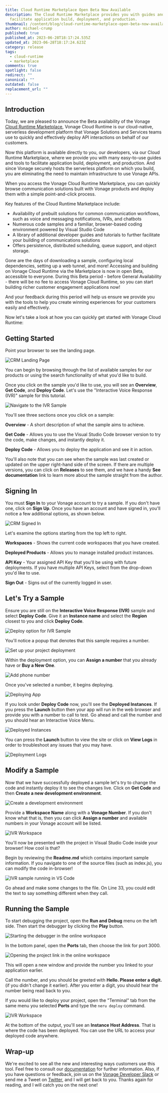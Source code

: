 ```yaml
---
title: Cloud Runtime Marketplace Open Beta Now Available
description: The Cloud Runtime Marketplace provides you with guides and tools to
  facilitate application build, deployment, and production.
thumbnail: /content/blog/cloud-runtime-marketplace-open-beta-now-available/code-cache-1__1_.png
author: michael-crump
published: true
published_at: 2023-06-28T18:17:24.535Z
updated_at: 2023-06-28T18:17:24.623Z
category: release
tags:
  - cloud-runtime
  - marketplace
comments: true
spotlight: false
redirect: ""
canonical: ""
outdated: false
replacement_url: ""
---
```

## Introduction

Today, we are pleased to announce the Beta availability of the Vonage [Cloud Runtime Marketplace](https://developer.vonage.com/cloud-runtime), Vonage Cloud Runtime is our cloud-native, serverless development platform that Vonage Solutions and Services teams use to quickly and effectively deploy API interactions on behalf of our customers. 

Now this platform is available directly to you, our developers, via our Cloud Runtime Marketplace, where we provide you with many easy-to-use guides and tools to facilitate application build, deployment, and production.  And since Vonage securely hosts the serverless platform on which you build, you are eliminating the need to maintain infrastructure to use Vonage APIs.

When you access the Vonage Cloud Runtime Marketplace, you can quickly browse communication solutions built with Vonage products and deploy them with a simple point-and-click process.

Key features of the Cloud Runtime Marketplace include:

* Availability of prebuilt solutions for common communication workflows, such as voice and messaging notifications, IVRs, and chatbots 
* Numerous code samples and a familiar, browser-based coding environment powered by Visual Studio Code
* A library of additional developer guides and tutorials to further facilitate your building of communications solutions 
* Offers persistence, distributed scheduling, queue support, and object storage.

Gone are the days of downloading a sample, configuring local dependencies, setting up a web tunnel, and more!  Accessing and building on Vonage Cloud Runtime via the Marketplace is now in open Beta, accessible to everyone.  During this Beta period - before General Availability - there will be no fee to access Vonage Cloud Runtime, so you can start building richer customer engagement applications now!  

And your feedback during this period will help us ensure we provide you with the tools to help you create winning experiences for your customers easily and effectively.

Now let's take a look at how you can quickly get started with Vonage Cloud Runtime:

## Getting Started

Point your browser to <URL> see the landing page. 

![CRM Landing Page](/content/blog/cloud-runtime-marketplace-open-beta-now-available/vcc-landing-page.png "vcc-landing-page.png")

You can begin by browsing through the list of available samples for our products or using the search functionality of what you'd like to build. 

Once you click on the sample you'd like to use, you will see an **Overview**, **Get Code**, and **Deploy Code**. Let's use the "Interactive Voice Response (IVR)" sample for this tutorial.

![Navigate to the IVR Sample](/content/blog/cloud-runtime-marketplace-open-beta-now-available/ivr-sample.png "ivr-sample.png")

You'll see three sections once you click on a sample: 

**Overview** - A short description of what the sample aims to achieve. 

**Get Code** - Allows you to use the Visual Studio Code browser version to try the code, make changes, and instantly deploy it. 

**Deploy Code** - Allows you to deploy the application and see it in action.

You'll also note that you can see when the sample was last created or updated on the upper right-hand side of the screen. If there are multiple versions, you can click on **Releases** to see them, and we have a handy **See documentation** link to learn more about the sample straight from the author. 

## Signing In

You must **Sign In** to your Vonage account to try a sample. If you don't have one, click on **Sign Up**. Once you have an account and have signed in, you'll notice a few additional options, as shown below. 

![CRM Signed In](/content/blog/cloud-runtime-marketplace-open-beta-now-available/vcc-signed-in.png "vcc-signed-in.png")

Let's examine the options starting from the top left to right. 

**Workspaces** - Shows the current code workspaces that you have created.

**Deployed Products** -  Allows you to manage installed product instances.

**API Key** - Your assigned API Key that you'll be using with future deployments. If you have multiple API Keys, select from the drop-down you'd like to use.  

**Sign Out** - Signs out of the currently logged in user. 

## Let's Try a Sample

Ensure you are still on the **Interactive Voice Response (IVR)** sample and select **Deploy Code**. Give it an **Instance name** and select the **Region** closest to you and click **Deploy Code**. 

![Deploy option for IVR Sample](/content/blog/cloud-runtime-marketplace-open-beta-now-available/ivr-deploy.png "ivr-deploy.png")

You'll notice a popup that denotes that this sample requires a number. 

![Set up your project deployment](/content/blog/cloud-runtime-marketplace-open-beta-now-available/ivr-req-number.png "ivr-req-number.png")

Within the deployment option, you can **Assign a number** that you already have or **Buy a New One**.

![Add phone number](/content/blog/cloud-runtime-marketplace-open-beta-now-available/ivr-buy-number.png "ivr-buy-number.png")

Once you've selected a number, it begins deploying. 

![Deploying App](/content/blog/cloud-runtime-marketplace-open-beta-now-available/deployed-app.png "deployed-app.png")

If you look under **Deploy Code** now, you'll see the **Deployed Instances**. If you press the **Launch** button then your app will run in the web browser and provide you with a number to call to test. Go ahead and call the number and you should hear an Interactive Voice Menu. 

![Deployed Instances](/content/blog/cloud-runtime-marketplace-open-beta-now-available/deployed-instances.png "deployed-instances.png")

You can press the **Launch** button to view the site or click on **View Logs** in order to troubleshoot any issues that you may have. 

![Deployment Logs](/content/blog/cloud-runtime-marketplace-open-beta-now-available/ivr-logs.png "ivr-logs.png")

## Modify a Sample

Now that we have successfully deployed a sample let's try to change the code and instantly deploy it to see the changes live. Click on **Get Code** and then **Create a new development environment**. 

![Create a development environment](/content/blog/cloud-runtime-marketplace-open-beta-now-available/ivr-get-code.png "ivr-get-code.png")

Provide a **Workspace Name** along with a **Vonage Number**. If you don't know what that is, then you can click **Assign a number** and available numbers in your Vonage account will be listed. 

![IVR Workspace](/content/blog/cloud-runtime-marketplace-open-beta-now-available/ivr-workspace.png "ivr-workspace.png")

You'll now be presented with the project in Visual Studio Code inside your browser! How cool is that?

Begin by reviewing the **Readme.md** which contains important sample information. If you navigate to one of the source files (such as index.js), you can modify the code in-browser! 

![IVR sample running in VS Code](/content/blog/cloud-runtime-marketplace-open-beta-now-available/ivr-vs-code-sample.png "ivr-vs-code-sample.png")

Go ahead and make some changes to the file. On Line 33, you could edit the text to say something different when they call. 

## Running the Sample

To start debugging the project, open the **Run and Debug** menu on the left side. Then start the debugger by clicking the **Play** button.

![Starting the debugger in the online workspace](/content/blog/cloud-runtime-marketplace-open-beta-now-available/debug.png "debug.png")

In the bottom panel, open the **Ports** tab, then choose the link for port 3000.

![Opening the project link in the online workspace](/content/blog/cloud-runtime-marketplace-open-beta-now-available/cc.png "cc.png")

This will open a new window and provide the number you linked to your application earlier. 

Call the number, and you should be greeted with **Hello. Please enter a digit.** (if you didn't change it earlier). After you enter a digit, you should hear the number being read back to you. 

If you would like to deploy your project, open the "Terminal" tab from the same menu you selected **Ports** and type the `neru deploy` command. 

![IVR Workspace](/content/blog/cloud-runtime-marketplace-open-beta-now-available/ivr-neru-deploy.png "ivr-neru-deploy.png")

At the bottom of the output, you'll see an **Instance Host Address**. That is where the code has been deployed. You can use the URL to access your deployed code anywhere. 

## Wrap-up

We're excited to see all the new and interesting ways customers use this tool. Feel free to consult our [documentation](https://developer.vonage.com/en/documentation) for further information. Also, if you have questions or feedback, join us on the [Vonage Developer Slack](https://developer.vonage.com/community/slack) or send me a Tweet on [Twitter](https://twitter.com/mbcrump), and I will get back to you. Thanks again for reading, and I will catch you on the next one!